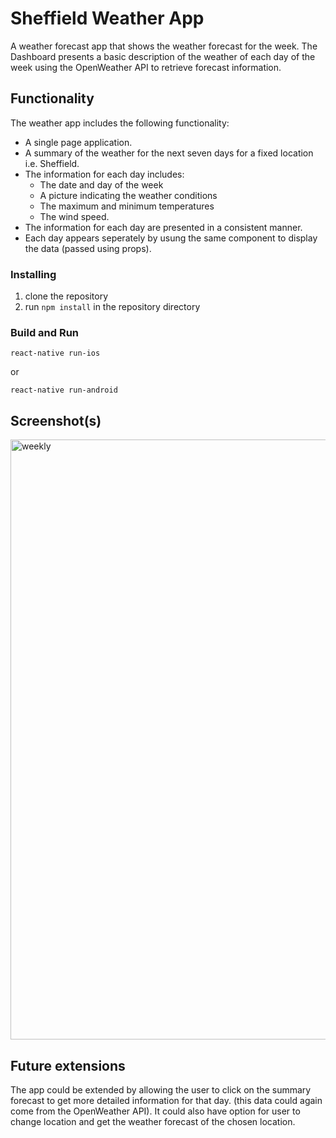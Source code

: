 
# Sheffield Weather App

A weather forecast app that shows the weather forecast for the week. The Dashboard presents a basic description of the weather of each day of the week using the OpenWeather API to retrieve forecast information. 

## Functionality

The weather app includes the following functionality:
- A single page application.
- A summary of the weather for the next seven days for a fixed location i.e. Sheffield.
- The information for each day includes:
  - The date and day of the week
  - A picture indicating the weather conditions
  - The maximum and minimum temperatures
  - The wind speed.
- The information for each day are presented in a consistent manner.
- Each day appears seperately by usung the same component to display the data (passed using props).


### Installing

1.  clone the repository
2.  run `npm install` in the repository directory

### Build and Run

`react-native run-ios`

or

`react-native run-android`

## Screenshot(s)
<img width="960" alt="weekly" src="https://user-images.githubusercontent.com/40723510/103010833-d50bd000-4530-11eb-92df-02f9f3211639.png">


## Future extensions
The app could be extended by allowing the user to click on the summary forecast to get more detailed information for that day. (this data could again come from the OpenWeather API). It could also have option for user to change location and get the weather forecast of the chosen location. 
